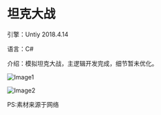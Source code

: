 # 坦克大战
引擎：Untiy 2018.4.14

语言：C#

介绍：模拟坦克大战，主逻辑开发完成，细节暂未优化。


![Image1](http://pic.yupoo.com/jsmask/49904d8e/fc0950c9.png)

![Image2](http://pic.yupoo.com/jsmask/59fa8db6/fd3f36a7.png)



PS:素材来源于网络
